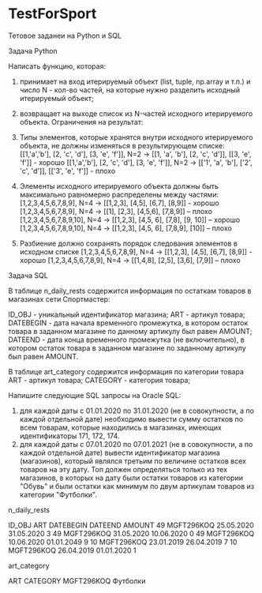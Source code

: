 # TestForSport
Тетовое заданеи на Python и SQL

Задача Python

Написать функцию, которая:  
1) принимает на вход итерируемый объект (list, tuple, np.array и т.п.) и число N - кол-во частей, на которые нужно разделить исходный итерируемый объект; 
2) возвращает на выходе список из N-частей исходного итерируемого объекта. 
Ограничения на результат: 
 
1) Типы элементов, которые хранятся внутри исходного итерируемого объекта, не должны изменяться в результирующем списке: 
[[1,'a','b'], [2, 'c', 'd'], [3, 'e', 'f']], N=2 -> [[1, 'a', 'b'], [2, 'c', 'd']], [[3, 'e', 'f']] - хорошо 
[[1,'a','b'], [2, 'c', 'd'], [3, 'e', 'f']], N=2 -> [['1', 'a', 'b'], ['2', 'c', 'd']], [['3', 'e', 'f']] - плохо 
 
2) Элементы исходного итерируемого объекта должны быть максимально равномерно распределены между частями: 
[1,2,3,4,5,6,7,8,9], N=4 -> [[1,2,3], [4,5], [6,7], [8,9]] - хорошо 
[1,2,3,4,5,6,7,8,9], N=4 -> [[1], [2,3], [4,5,6], [7,8,9]] – плохо 
[1,2,3,4,5,6,7,8,9,10], N=4 -> [[1,2,3], [4,5, 6], [7,8], [9, 10]] – хорошо 
[1,2,3,4,5,6,7,8,9,10], N=4 -> [[1,2,3], [4,5, 6], [7,8,9], [10]] – плохо  
3) Разбиение должно сохранять порядок следования элементов в исходном списке 
[1,2,3,4,5,6,7,8,9], N=4 -> [[1,2,3], [4,5], [6,7], [8,9]] - хорошо 
[1,2,3,4,5,6,7,8,9], N=4 -> [[1,4,8], [2,5], [3,6], [7,9]] – плохо

Задача SQL

В таблице n_daily_rests содержится информация по остаткам товаров в магазинах сети Спортмастер:

ID_OBJ - уникальный идентификатор магазина;
ART - артикул товара;
DATEBEGIN - дата начала временного промежутка, в котором остаток товара в заданном магазине по данному артикулу был равен AMOUNT;
DATEEND - дата конца временного промежутка (не включительно), в котором остаток товара в заданном магазине по заданному артикулу был равен AMOUNT.

В таблице art_category содержится информация по категории товара
ART - артикул товара;
CATEGORY - категория товара;
 
Напишите следующие SQL запросы на Oracle SQL: 

1.	для каждой даты с 01.01.2020 по 31.01.2020 (не в совокупности, а по каждой отдельной дате) необходимо вывести сумму остатков по всем товарам, которые находились в магазинах, имеющих идентификаторы 171, 172, 174. 
2.	для каждой даты с 07.01.2020 по 07.01.2021 (не в совокупности, а по каждой отдельной дате) вывести идентификатор магазина (магазинов), который являлся третьим по величине остатков всех товаров на эту дату. Топ должен определяться только из тех магазинов, в которых на дату были остатки товаров из категории "Обувь" и были остатки как минимум по двум артикулам товаров из категории "Футболки".

n_daily_rests

ID_OBJ	ART	DATEBEGIN	DATEEND	AMOUNT
49	MGFT296KOQ	25.05.2020	31.05.2020	3
49	MGFT296KOQ	31.05.2020	10.06.2020	0
49	MGFT296KOQ	10.06.2020	01.01.2049	9
10	MGFT296KOQ	23.01.2019	26.04.2019	7
10	MGFT296KOQ	26.04.2019	01.01.2020	1

art_category

ART	CATEGORY
MGFT296KOQ	Футболки


